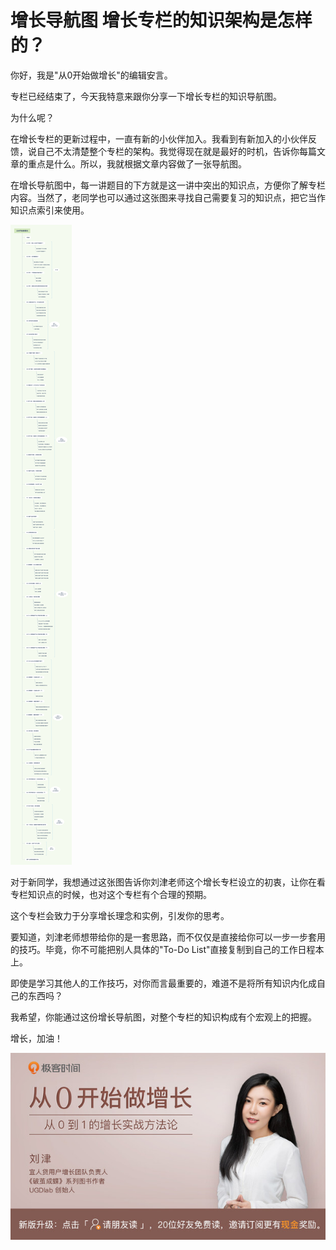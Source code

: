 # 增长导航图 增长专栏的知识架构是怎样的？

你好，我是"从0开始做增长"的编辑安言。

专栏已经结束了，今天我特意来跟你分享一下增长专栏的知识导航图。

为什么呢？

在增长专栏的更新过程中，一直有新的小伙伴加入。我看到有新加入的小伙伴反馈，说自己不太清楚整个专栏的架构。我觉得现在就是最好的时机，告诉你每篇文章的重点是什么。所以，我就根据文章内容做了一张导航图。

在增长导航图中，每一讲题目的下方就是这一讲中突出的知识点，方便你了解专栏内容。当然了，老同学也可以通过这张图来寻找自己需要复习的知识点，把它当作知识点索引来使用。

![](assets/030d4bc3a6704be7ab641d6d9ab81c17.jpg)

对于新同学，我想通过这张图告诉你刘津老师这个增长专栏设立的初衷，让你在看专栏知识点的时候，也对这个专栏有个合理的预期。

这个专栏会致力于分享增长理念和实例，引发你的思考。

要知道，刘津老师想带给你的是一套思路，而不仅仅是直接给你可以一步一步套用的技巧。毕竟，你不可能把别人具体的"To-Do
List"直接复制到自己的工作日程本上。

即使是学习其他人的工作技巧，对你而言最重要的，难道不是将所有知识内化成自己的东西吗？

我希望，你能通过这份增长导航图，对整个专栏的知识构成有个宏观上的把握。

增长，加油！

![unpreview](assets/a6d2f415876f40e29c90b6caabe9cb9b.jpg)
